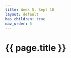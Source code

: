 ```yaml
---
title: Week 5, Sept 18
layout: default
has_children: true
nav_order: 5
---
```


# {{ page.title }}



